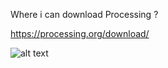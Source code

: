 Where i can download Processing ?

https://processing.org/download/

![alt text](https://processing.org/img/processing3-logo.png)

